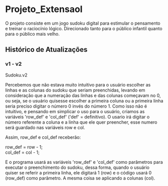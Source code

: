 # Projeto_ExtensaoI

O projeto consiste em um jogo sudoku digital para estimular o pensamento e treinar o raciocínio lógico. Direcionado tanto para o público infantil quanto para o público mais velho.

<h2> Histórico de Atualizações </h2>

<h3>v1 - v2</h3>

Sudoku.v2

Percebemos que não estava muito intuitivo para o usuário escolher as linhas e as colunas do sudoku que seriam preenchidas, levando em consideração que a numeração das linhas e das colunas começavam no 0, ou seja, se o usuário quisesse escolher a primeira coluna ou a primeira linha seria preciso digitar o número 0 invés do número 1.
Como isso não é intuitivo, e pensando em simplicar o uso para o usuário, criamos as variáveis 'row_def' e 'col_def' ('def' = definitivo).
O usario irá digitar o número referente a coluna e a linha que ele quer preencher, esse numero será guardado nas variáveis row e col.

Assim, row_def e col_def receberão:

row_def = row - 1; <br>
col_def = col - 1;

E o programa usará as variáveis 'row_def' e 'col_def' como parâmetros para executar o preenchimento do sudoku, dessa forma, quando o usuário quiser se referir a primeira linha, ele digitará 1 (row) e o código usará 0 (row_def) como parâmetro. A mesma coisa se aplicando a colunas (col).
